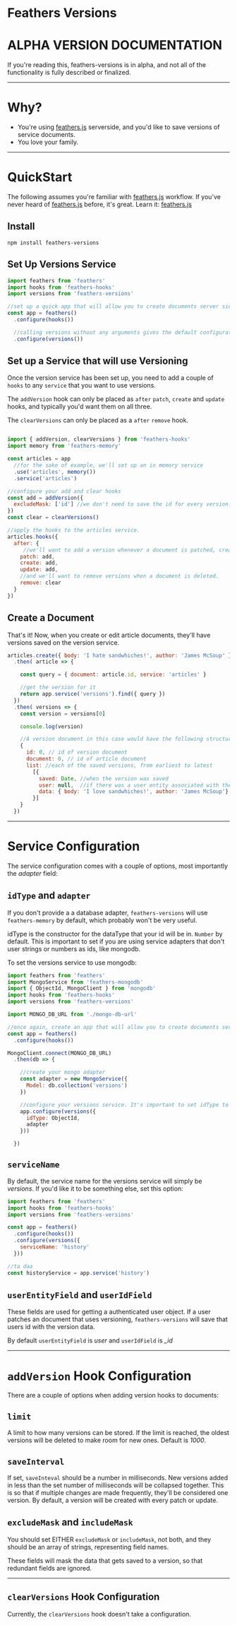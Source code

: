 # Feathers Versions

# ALPHA VERSION DOCUMENTATION
If you're reading this, feathers-versions is in alpha, and not all of the functionality is fully described or finalized.

___
# Why?
  - You're using [feathers.js](http://www.feathersjs.com) serverside, and you'd like to save versions of service documents.
  - You love your family.
___

# QuickStart

The following assumes you're familiar with [feathers.js](http://www.feathersjs.com) workflow. If you've never heard of [feathers.js](http://www.feathersjs.com) before, it's great. Learn it: [feathers.js](http://www.feathersjs.com)

## Install

```
npm install feathers-versions
```

## Set Up Versions Service

```js
import feathers from 'feathers'
import hooks from 'feathers-hooks'
import versions from 'feathers-versions'

//set up a quick app that will allow you to create documents server side
const app = feathers()
  .configure(hooks())

  //calling versions without any arguments gives the default configuration
  .configure(versions())
```

## Set up a Service that will use Versioning

Once the version service has been set up, you need to add a couple
of ```hooks``` to any ```service``` that you want to use versions.

The ```addVersion``` hook can only be placed as ```after``` ```patch```, ```create``` and ```update``` hooks, and typically you'd want them on all three.

The ```clearVersions``` can only be placed as a ```after``` ```remove``` hook.

```js

import { addVersion, clearVersions } from 'feathers-hooks'
import memory from 'feathers-memory'

const articles = app
  //for the sake of example, we'll set up an in memory service
  .use('articles', memory())
  .service('articles')

//configure your add and clear hooks
const add = addVersion({
  excludeMask: ['id'] //we don't need to save the id for every version.
})
const clear = clearVersions()

//apply the hooks to the articles service.
articles.hooks({
  after: {
     //we'll want to add a version whenever a document is patched, created or updated.
    patch: add,
    create: add,
    update: add,
    //and we'll want to remove versions when a document is deleted.
    remove: clear
  }
})
```

## Create a Document

That's it! Now, when you create or edit article documents, they'll have versions saved on the version service.

```js
articles.create({ body: 'I hate sandwhiches!', author: 'James McSoup' })
  .then( article => {

    const query = { document: article.id, service: 'articles' }

    //get the version for it
    return app.service('versions').find({ query })
  })
  .then( versions => {
    const version = versions[0]

    console.log(version)

    //A version document in this case would have the following structure:
    {
      id: 0, // id of version document
      document: 0, // id of article document
      list: //each of the saved versions, from earliest to latest
        [{
          saved: Date, //when the version was saved
          user: null,  //if there was a user entity associated with the call, this would be that users id
          data: { body: 'I love sandwhiches!', author: 'James McSoup'} // the actual data of the saved version
        }]
    }
  })

```
___

# Service Configuration

The service configuration comes with a couple of options, most importantly the *adapter* field:

## ```idType``` and ```adapter```

If you don't provide a a database adapter, ```feathers-versions``` will use ```feathers-memory``` by default, which probably won't be very useful.

idType is the constructor for the dataType that your id will be in. ```Number``` by default. This is important to set if you are using service adapters that don't user strings or numbers as ids, like mongodb.

To set the versions service to use mongodb:

```js
import feathers from 'feathers'
import MongoService from 'feathers-mongodb'
import { ObjectId, MongoClient } from 'mongodb'
import hooks from 'feathers-hooks'
import versions from 'feathers-versions'

import MONGO_DB_URL from './mongo-db-url'

//once again, create an app that will allow you to create documents server-side
const app = feathers()
  .configure(hooks())

MongoClient.connect(MONGO_DB_URL)
  .then(db => {

    //create your mongo adapter
    const adapter = new MongoService({
      Model: db.collection('versions')
    })

    //configure your versions service. It's important to set idType to ObjectId, here
    app.configure(versions({
      idType: ObjectId,
      adapter
    }))

  })

```

## ```serviceName```

By default, the service name for the versions service will simply be *versions*.
If you'd like it to be something else, set this option:

```js
import feathers from 'feathers'
import hooks from 'feathers-hooks'
import versions from 'feathers-versions'

const app = feathers()
  .configure(hooks())
  .configure(versions({
    serviceName: 'history'
  }))

//ta daa
const historyService = app.service('history')
```

## ```userEntityField``` and ```userIdField```

These fields are used for getting a authenticated user object. If a user patches
an document that uses versioning, ```feathers-versions``` will save that users id with
the version data.

By default ```userEntityField``` is _user_ and ```userIdField``` is *_id*

___
# ```addVersion``` Hook Configuration

There are a couple of options when adding version hooks to documents:

## ```limit```

A limit to how many versions can be stored. If the limit is reached, the oldest
versions will be deleted to make room for new ones. Default is _1000_.

## ```saveInterval```

If set, ```saveInteval``` should be a number in milliseconds. New versions added in
less than the set number of milliseconds will be collapsed together. This is so that
if multiple changes are made frequently, they'll be considered one version. By default,
a version will be created with every patch or update.

## ```excludeMask``` and ```includeMask```

You should set EITHER ```excludeMask``` or ```includeMask```, not both, and they
should be an array of strings, representing field names.

These fields will mask the data that gets saved to a version, so that redundant fields
are ignored.

___

## ```clearVersions``` Hook Configuration

Currently, the ```clearVersions``` hook doesn't take a configuration.
